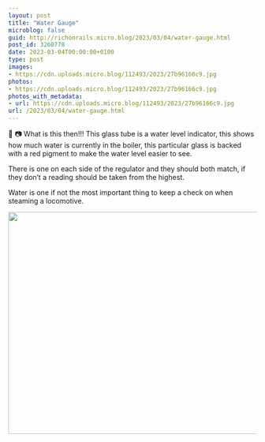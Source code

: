 ```yaml
---
layout: post
title: "Water Gauge"
microblog: false
guid: http://richonrails.micro.blog/2023/03/04/water-gauge.html
post_id: 3260778
date: 2023-03-04T00:00:00+0100
type: post
images:
- https://cdn.uploads.micro.blog/112493/2023/27b96166c9.jpg
photos:
- https://cdn.uploads.micro.blog/112493/2023/27b96166c9.jpg
photos_with_metadata:
- url: https://cdn.uploads.micro.blog/112493/2023/27b96166c9.jpg
url: /2023/03/04/water-gauge.html
---
```

🚂 📷 What is this then!!! This glass tube is a water level indicator, this shows how much water is currently in the boiler, this particular glass is backed with a red pigment to make the water level easier to see.

There is one on each side of the regulator and they should both match, if they don’t a reading should be taken from the highest.

Water is one if not the most important thing to keep a check on when steaming a locomotive.

<img src="uploads/2023/27b96166c9.jpg" width="600" height="450" alt="">
